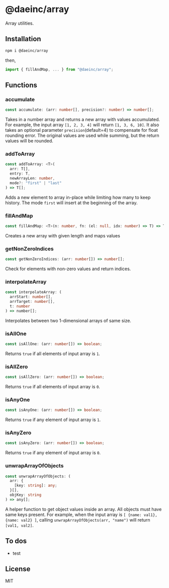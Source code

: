 # @daeinc/array

Array utilities.

## Installation

```sh
npm i @daeinc/array
```

then,

```js
import { fillAndMap, ... } from "@daeinc/array";
```

## Functions

### accumulate

```ts
const accumulate: (arr: number[], precision?: number) => number[];
```

Takes in a number array and returns a new array with values accumulated. For example, the input array `[1, 2, 3, 4]` will return `[1, 3, 6, 10]`. It also takes an optional parameter `precision`(default=4) to compensate for float rounding error. The original values are used while summing, but the return values will be rounded.

### addToArray

```ts
const addToArray: <T>(
  arr: T[],
  entry: T,
  newArrayLen: number,
  mode?: "first" | "last"
) => T[];
```

Adds a new element to array in-place while limiting how many to keep history. The mode `first` will insert at the beginning of the array.

### fillAndMap

```ts
const fillAndMap: <T>(n: number, fn: (el: null, idx: number) => T) => T[];
```

Creates a new array with given length and maps values

### getNonZeroIndices

```ts
const getNonZeroIndices: (arr: number[]) => number[];
```

Check for elements with non-zero values and return indices.

### interpolateArray

```ts
const interpolateArray: (
  arrStart: number[],
  arrTarget: number[],
  t: number
) => number[];
```

Interpolates between two 1-dimensional arrays of same size.

### isAllOne

```ts
const isAllOne: (arr: number[]) => boolean;
```

Returns `true` if all elements of input array is `1`.

### isAllZero

```ts
const isAllZero: (arr: number[]) => boolean;
```

Returns `true` if all elements of input array is `0`.

### isAnyOne

```ts
const isAnyOne: (arr: number[]) => boolean;
```

Returns `true` if any element of input array is `1`.

### isAnyZero

```ts
const isAnyZero: (arr: number[]) => boolean;
```

Returns `true` if any element of input array is `0`.

### unwrapArrayOfObjects

```ts
const unwrapArrayOfObjects: (
  arr: {
    [key: string]: any;
  }[],
  objKey: string
) => any[];
```

A helper function to get object values inside an array. All objects must have same keys present. For example, when the input array is `[ {name: val1}, {name: val2} ]`, calling `unwrapArrayOfObjects(arr, "name")` will return `[val1, val2]`.

## To dos

- test

## License

MIT
